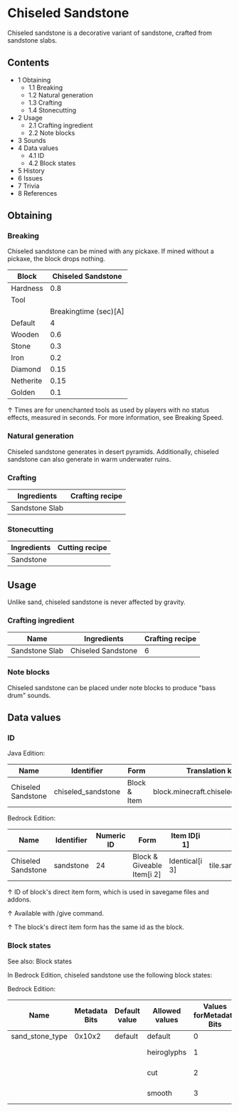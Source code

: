 # Chiseled Sandstone
Chiseled sandstone is a decorative variant of sandstone, crafted from sandstone slabs.

## Contents
- 1 Obtaining
	- 1.1 Breaking
	- 1.2 Natural generation
	- 1.3 Crafting
	- 1.4 Stonecutting
- 2 Usage
	- 2.1 Crafting ingredient
	- 2.2 Note blocks
- 3 Sounds
- 4 Data values
	- 4.1 ID
	- 4.2 Block states
- 5 History
- 6 Issues
- 7 Trivia
- 8 References

## Obtaining
### Breaking
Chiseled sandstone can be mined with any pickaxe. If mined without a pickaxe, the block drops nothing.

| Block     | Chiseled Sandstone    |
|-----------|-----------------------|
| Hardness  | 0.8                   |
| Tool      |                       |
|           | Breakingtime (sec)[A] |
| Default   | 4                     |
| Wooden    | 0.6                   |
| Stone     | 0.3                   |
| Iron      | 0.2                   |
| Diamond   | 0.15                  |
| Netherite | 0.15                  |
| Golden    | 0.1                   |


↑ Times are for unenchanted tools as used by players with no status effects, measured in seconds. For more information, see Breaking Speed.


### Natural generation
Chiseled sandstone generates in desert pyramids. Additionally, chiseled sandstone can also generate in warm underwater ruins.

### Crafting
| Ingredients    | Crafting recipe |
|----------------|-----------------|
| Sandstone Slab |                 |

### Stonecutting
| Ingredients | Cutting recipe |
|-------------|----------------|
| Sandstone   |                |

## Usage
Unlike sand, chiseled sandstone is never affected by gravity.

### Crafting ingredient
| Name           | Ingredients        | Crafting recipe |
|----------------|--------------------|-----------------|
| Sandstone Slab | Chiseled Sandstone | 6               |

### Note blocks
Chiseled sandstone can be placed under note blocks to produce "bass drum" sounds.

## Data values
### ID
Java Edition:

| Name               | Identifier         | Form         | Translation key                    |
|--------------------|--------------------|--------------|------------------------------------|
| Chiseled Sandstone | chiseled_sandstone | Block & Item | block.minecraft.chiseled_sandstone |

Bedrock Edition:

| Name               | Identifier | Numeric ID | Form                       | Item ID[i 1]   | Translation key              |
|--------------------|------------|------------|----------------------------|----------------|------------------------------|
| Chiseled Sandstone | sandstone  | 24         | Block & Giveable Item[i 2] | Identical[i 3] | tile.sandstone.chiseled.name |


↑ ID of block's direct item form, which is used in savegame files and addons.

↑ Available with /give command.

↑ The block's direct item form has the same id as the block.


### Block states
See also: Block states

In Bedrock Edition, chiseled sandstone use the following block states:

Bedrock Edition:

| Name            | Metadata Bits | Default value | Allowed values | Values forMetadata Bits | Description        |
|-----------------|---------------|---------------|----------------|-------------------------|--------------------|
| sand_stone_type | 0x10x2        | default       | default        | 0                       | Sandstone          |
|                 |               |               | heiroglyphs    | 1                       | Chiseled Sandstone |
|                 |               |               | cut            | 2                       | Cut Sandstone      |
|                 |               |               | smooth         | 3                       | Smooth Sandstone   |



